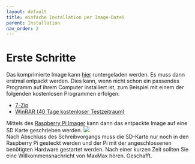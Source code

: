 ```yaml
---
layout: default
title: einfache Installation per Image-Datei
parent: Installation
nav_order: 2
---
```




# Erste Schritte 
Das komprimierte Image kann [hier](https://drive.google.com/file/d/1rsfCCy5GsPeIJup7GpszWAbtiVu9NVtj/view?usp=sharing) runtergeladen werden.
Es muss dann erstmal entpackt werden. Dies kann, wenn nicht schon ein passendes Programm auf ihrem Computer installiert ist, zum Beispiel mit einem der folgenden kostenlosen Programmen erfolgen:
- [7-Zip](https://www.7-zip.de/)
- [WinRAR (40 Tage kostenloser Testzeitraum)](https://winrar.de/downld.php)

Mittels des [Raspberry Pi Imager](https://www.raspberrypi.org/software/) kann dann das entpackte Image auf eine SD Karte geschrieben werden.
![](/assets/images/piimagerimage.png)<br />
Nach Abschluss des Schreibvorgangs muss die SD-Karte nur noch in den Raspberry Pi gesteckt werden und der Pi mit der angeschlossenen benötigten Hardware gestartet werden. Nach einer kurzen Zeit sollten Sie eine Willkommensnachricht von MaxMax hören. Geschafft.

